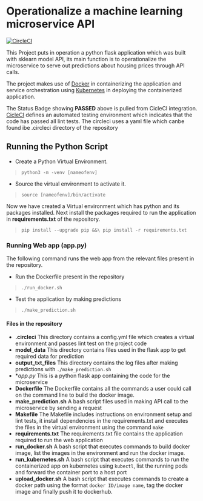 
# Operationalize a machine learning microservice API

[![CircleCI](https://dl.circleci.com/status-badge/img/gh/Martins-Ops/MLOps-Project/tree/main.svg?style=svg)](https://dl.circleci.com/status-badge/redirect/gh/Martins-Ops/MLOps-Project/tree/main)

This Project puts in operation a python flask application which was built with sklearn model API, its main function is to operationalize the microservice to serve out predictions about housing prices through API calls.

The project makes use of [Docker](https://www.docker.com) in containerizing the application and service orchestration using [Kubernetes](https://kubernetes.io) in deploying the containerized application.

The Status Badge showing **PASSED** above is pulled from CicleCI integration.
[CicleCI](https://circleci.com) defines an automated testing environment which indicates that the code has passed all lint tests. The circleci uses a yaml file which canbe found ibe .circleci directory of the repository

## Running the Python Script

- Create a Python Virtual Environment.
> `python3 -m -venv [nameofenv]`
- Source the virtual environment to activate it.
> `source [nameofenv]/bin/activate`

Now we have  created a Virtual environment which has python and its packages installed.
Next install the packages required to run the application in **requirements.txt** of the repository.
> `pip install --upgrade pip &&\ pip install -r requirements.txt`

### Running Web app (app.py)

The following command runs the web app from the relevant files present in the repository.
- Run the Dockerfile present in the repository
> `./run_docker.sh`
- Test the application by making predictions
> `./make_prediction.sh`

#### Files in the repository

- **.circleci**
This directory contains a config.yml file which creates a virtual environment and passes lint test on the project code
- **model_data**
This directory contains files used in the flask app to get required data for prediction
- **output_txt_files**
This directory contains the log files after making predictions with `./make_prediction.sh`
- **app.py*
This is a python flask app containing the code for the microservice
- **Dockerfile**
The Dockerfile contains all the commands a user could call on the command line to build the docker image.
- **make_prediction.sh**
A bash script files used in making API call to the microservice by sending a request
- **Makefile**
The Makefile includes instructions on environment setup and lint tests, it install dependencies in the requirements.txt and executes the files in the virtual environment using the command `make`
- **requirements.txt**
The requirements.txt file contains the application required to run the web application
- **run_docker.sh**
A bash script that executes commands to build docker image, list the images in the environment and run the docker image.
- **run_kubernetes.sh**
A bash script that executes commands to run the containerized app on kubernetes using `kubectl`, list the running pods and forward the container port to a host port
- **upload_docker.sh** 
A bash script that executes commands to create a docker path using the format `docker ID/image name`, tag the docker image and finally push it to dockerhub.
